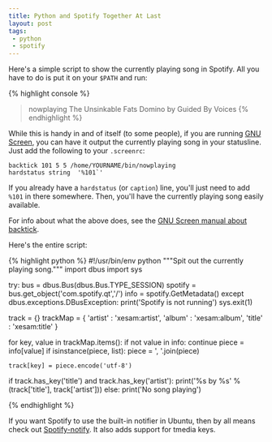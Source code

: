 ```yaml
---
title: Python and Spotify Together At Last
layout: post
tags:
 - python
 - spotify
---
```

Here's a simple script to show the currently playing song in Spotify. All you
have to do is put it on your `$PATH` and run:

{% highlight console %}
> nowplaying
The Unsinkable Fats Domino by Guided By Voices
{% endhighlight %}

While this is handy in and of itself (to some people), if you are running
[GNU Screen](http://www.gnu.org/software/screen/), you can have it output the
currently playing song in your statusline. Just add the following to your `.screenrc`:

    backtick 101 5 5 /home/YOURNAME/bin/nowplaying
    hardstatus string  '%101`'

If you already have a `hardstatus` (or `caption`) line, you'll just need to
add `%101` in there somewhere. Then, you'll have the currently playing song
easily available.

For info about what the above does, see the [GNU Screen manual about backtick](http://www.gnu.org/software/screen/manual/html_node/Backtick.html).

Here's the entire script:

{% highlight python %}
#!/usr/bin/env python
"""Spit out the currently playing song."""
import dbus
import sys

try:
    bus = dbus.Bus(dbus.Bus.TYPE_SESSION)
    spotify = bus.get_object('com.spotify.qt','/')
    info = spotify.GetMetadata()
except dbus.exceptions.DBusException:
    print('Spotify is not running')
    sys.exit(1)

track = {}
trackMap = { 'artist'    : 'xesam:artist',
             'album'     : 'xesam:album',
             'title'     : 'xesam:title'
             }

for key, value in trackMap.items():
    if not value in info:
        continue
    piece = info[value]
    if isinstance(piece, list):
        piece = ', '.join(piece)

    track[key] = piece.encode('utf-8')

if track.has_key('title') and track.has_key('artist'):
    print('%s by %s' % (track['title'], track['artist']))
else:
    print('No song playing')

{% endhighlight %}

If you want Spotify to use the built-in notifier in Ubuntu, then by all means
check out [Spotify-notify](http://code.google.com/p/spotify-notify/). It also
adds support for tmedia keys.


